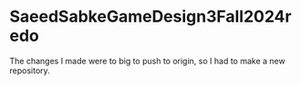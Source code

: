 # SaeedSabkeGameDesign3Fall2024redo
The changes I made were to big to push to origin, so I had to make a new repository.
